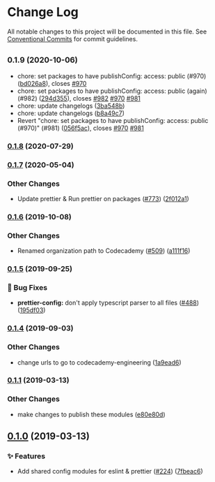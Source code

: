 # Change Log

All notable changes to this project will be documented in this file.
See [Conventional Commits](https://conventionalcommits.org) for commit guidelines.

## <small>0.1.9 (2020-10-06)</small>

* chore: set packages to have publishConfig: access: public (#970) ([bd026a8](http://github.com/Codecademy/client-modules/packages/prettier-config/commit/bd026a8)), closes [#970](http://github.com/Codecademy/client-modules/packages/prettier-config/issues/970)
* chore: set packages to have publishConfig: access: public (again) (#982) ([294d355](http://github.com/Codecademy/client-modules/packages/prettier-config/commit/294d355)), closes [#982](http://github.com/Codecademy/client-modules/packages/prettier-config/issues/982) [#970](http://github.com/Codecademy/client-modules/packages/prettier-config/issues/970) [#981](http://github.com/Codecademy/client-modules/packages/prettier-config/issues/981)
* chore: update changelogs ([3ba548b](http://github.com/Codecademy/client-modules/packages/prettier-config/commit/3ba548b))
* chore: update changelogs ([b8a49c7](http://github.com/Codecademy/client-modules/packages/prettier-config/commit/b8a49c7))
* Revert "chore: set packages to have publishConfig: access: public (#970)" (#981) ([056f5ac](http://github.com/Codecademy/client-modules/packages/prettier-config/commit/056f5ac)), closes [#970](http://github.com/Codecademy/client-modules/packages/prettier-config/issues/970) [#981](http://github.com/Codecademy/client-modules/packages/prettier-config/issues/981)





### [0.1.8](http://github.com/Codecademy/client-modules/compare/@codecademy/prettier-config@0.1.7...@codecademy/prettier-config@0.1.8) (2020-07-29)

### [0.1.7](http://github.com/Codecademy/client-modules/compare/@codecademy/prettier-config@0.1.6...@codecademy/prettier-config@0.1.7) (2020-05-04)


### Other Changes

* Update prettier & Run prettier on packages ([#773](http://github.com/Codecademy/client-modules/issues/773)) ([2f012a1](http://github.com/Codecademy/client-modules/commit/2f012a122a6ff75b58274cf6060087d5b86d4200))

### [0.1.6](http://github.com/Codecademy/client-modules/compare/@codecademy/prettier-config@0.1.5...@codecademy/prettier-config@0.1.6) (2019-10-08)


### Other Changes

* Renamed organization path to Codecademy ([#509](http://github.com/Codecademy/client-modules/issues/509)) ([a111f16](http://github.com/Codecademy/client-modules/commit/a111f166629a7a15b957e9eded87fedfeb9736f1))

### [0.1.5](http://github.com/Codecademy/client-modules/compare/@codecademy/prettier-config@0.1.4...@codecademy/prettier-config@0.1.5) (2019-09-25)


### 🐛 Bug Fixes

* **prettier-config:** don't apply typescript parser to all files ([#488](http://github.com/Codecademy/client-modules/issues/488)) ([195df03](http://github.com/Codecademy/client-modules/commit/195df030731be09d1b09aa4eac8b7b679f1185b0))

### [0.1.4](http://github.com/Codecademy/client-modules/compare/@codecademy/prettier-config@0.1.1...@codecademy/prettier-config@0.1.4) (2019-09-03)


### Other Changes

* change urls to go to codecademy-engineering ([1a9ead6](http://github.com/Codecademy/client-modules/commit/1a9ead6aaff2e0ad6af39f64ecb87b5dd510991b))

### [0.1.1](http://github.com/Codecademy/client-modules/compare/@codecademy/prettier-config@0.1.0...@codecademy/prettier-config@0.1.1) (2019-03-13)


### Other Changes

* make changes to publish these modules ([e80e80d](http://github.com/Codecademy/client-modules/commit/e80e80d225d32ab1ce29ed203f90091fe0ac6ca5))

## [0.1.0](http://github.com/Codecademy/client-modules/compare/7fbeac653543741010003d5fce81cf6bdb1b9291...@codecademy/prettier-config@0.1.0) (2019-03-13)


### ✨ Features

* Add shared config modules for eslint & prettier ([#224](http://github.com/Codecademy/client-modules/issues/224)) ([7fbeac6](http://github.com/Codecademy/client-modules/commit/7fbeac653543741010003d5fce81cf6bdb1b9291))
